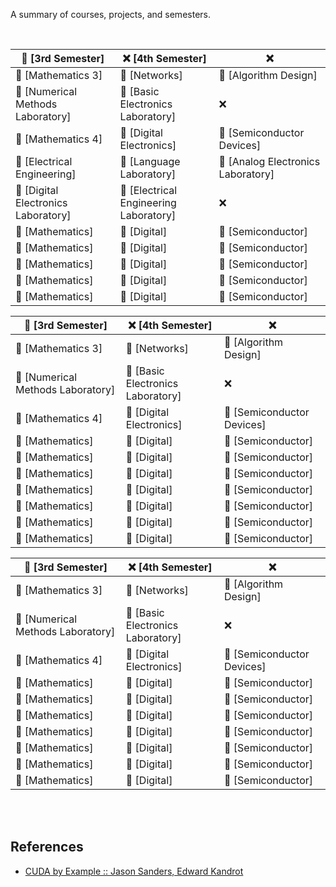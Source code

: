 A summary of courses, projects, and semesters.

<br>

| 📖 [3rd Semester]                   | ❌ [4th Semester]                      | ❌                                 |
| ---------------------------------- | ------------------------------------- | --------------------------------- |
| 📖 [Mathematics 3]                  | 📖 [Networks]                          | 📖 [Algorithm Design]              |
| 📖 [Numerical Methods Laboratory]   | 📖 [Basic Electronics Laboratory]      | ❌                                 |
| 📖 [Mathematics 4]                  | 📖 [Digital Electronics]               | 📖 [Semiconductor Devices]         |
| 📖 [Electrical Engineering]         | 📖 [Language Laboratory]               | 📖 [Analog Electronics Laboratory] |
| 📖 [Digital Electronics Laboratory] | 📖 [Electrical Engineering Laboratory] | ❌                                 |
| 📖 [Mathematics]                    | 📖 [Digital]                           | 📖 [Semiconductor]                 |
| 📖 [Mathematics]                    | 📖 [Digital]                           | 📖 [Semiconductor]                 |
| 📖 [Mathematics]                    | 📖 [Digital]                           | 📖 [Semiconductor]                 |
| 📖 [Mathematics]                    | 📖 [Digital]                           | 📖 [Semiconductor]                 |
| 📖 [Mathematics]                    | 📖 [Digital]                           | 📖 [Semiconductor]                 |


| 📖 [3rd Semester]                 | ❌ [4th Semester]                 | ❌                         |
| -------------------------------- | -------------------------------- | ------------------------- |
| 📖 [Mathematics 3]                | 📖 [Networks]                     | 📖 [Algorithm Design]      |
| 📖 [Numerical Methods Laboratory] | 📖 [Basic Electronics Laboratory] | ❌                         |
| 📖 [Mathematics 4]                | 📖 [Digital Electronics]          | 📖 [Semiconductor Devices] |
| 📖 [Mathematics]                  | 📖 [Digital]                      | 📖 [Semiconductor]         |
| 📖 [Mathematics]                  | 📖 [Digital]                      | 📖 [Semiconductor]         |
| 📖 [Mathematics]                  | 📖 [Digital]                      | 📖 [Semiconductor]         |
| 📖 [Mathematics]                  | 📖 [Digital]                      | 📖 [Semiconductor]         |
| 📖 [Mathematics]                  | 📖 [Digital]                      | 📖 [Semiconductor]         |
| 📖 [Mathematics]                  | 📖 [Digital]                      | 📖 [Semiconductor]         |
| 📖 [Mathematics]                  | 📖 [Digital]                      | 📖 [Semiconductor]         |


| 📖 [3rd Semester]                 | ❌ [4th Semester]                 | ❌                         |
| -------------------------------- | -------------------------------- | ------------------------- |
| 📖 [Mathematics 3]                | 📖 [Networks]                     | 📖 [Algorithm Design]      |
| 📖 [Numerical Methods Laboratory] | 📖 [Basic Electronics Laboratory] | ❌                         |
| 📖 [Mathematics 4]                | 📖 [Digital Electronics]          | 📖 [Semiconductor Devices] |
| 📖 [Mathematics]                  | 📖 [Digital]                      | 📖 [Semiconductor]         |
| 📖 [Mathematics]                  | 📖 [Digital]                      | 📖 [Semiconductor]         |
| 📖 [Mathematics]                  | 📖 [Digital]                      | 📖 [Semiconductor]         |
| 📖 [Mathematics]                  | 📖 [Digital]                      | 📖 [Semiconductor]         |
| 📖 [Mathematics]                  | 📖 [Digital]                      | 📖 [Semiconductor]         |
| 📖 [Mathematics]                  | 📖 [Digital]                      | 📖 [Semiconductor]         |
| 📖 [Mathematics]                  | 📖 [Digital]                      | 📖 [Semiconductor]         |


[hello-world]: https://github.com/cudaf/hello-world
[device-properties]: https://github.com/cudaf/device-properties
[choose-device]: https://github.com/cudaf/choose-device
[addition]: https://github.com/cudaf/addition
[malloc-test]: https://github.com/cudaf/malloc-test
[dot-product]: https://github.com/cudaf/dot-product
[vector-sum]: https://github.com/cudaf/vector-sum
[histogram]: https://github.com/cudaf/histogram
[matrix-multiplication]: https://github.com/cudaf/matrix-multiplication

<br>
<br>


## References

- [CUDA by Example :: Jason Sanders, Edward Kandrot](https://gist.github.com/wolfram77/72c51e494eaaea1c21a9c4021ad0f320)
